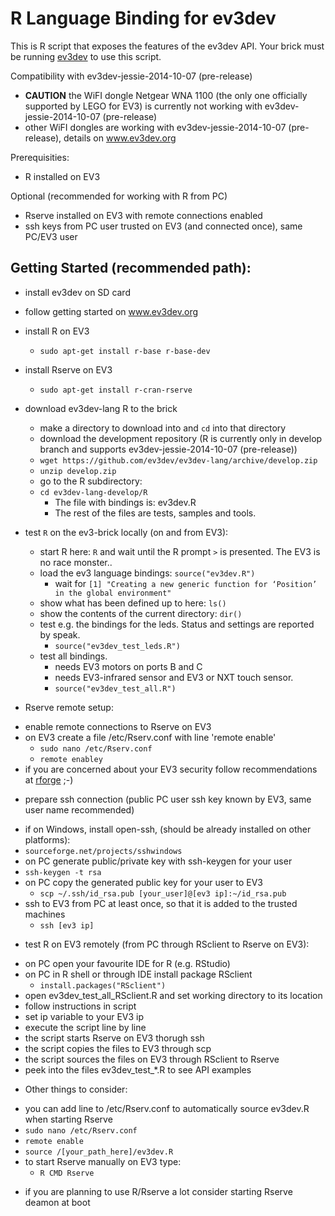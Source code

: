 R  Language Binding for ev3dev 
==========================

This is  R script that exposes the features of the ev3dev API. 
Your brick must be running [ev3dev](http://github.com/ev3dev/ev3dev) to use this script.

Compatibility with ev3dev-jessie-2014-10-07 (pre-release)
- **CAUTION** the WiFI dongle Netgear WNA 1100 (the only one officially supported by LEGO for EV3) is currently not working with ev3dev-jessie-2014-10-07 (pre-release)
- other WiFI dongles are working with ev3dev-jessie-2014-10-07 (pre-release), details on www.ev3dev.org

Prerequisities:
- R installed on EV3

Optional (recommended for working with R from PC)
- Rserve installed on EV3 with remote connections enabled 
- ssh keys from PC user trusted on EV3 (and connected once), same PC/EV3 user

Getting Started (recommended path):
---------------------------------------------------------------

- install ev3dev on SD card 
 * follow getting started on www.ev3dev.org
- install R on EV3 
  * `sudo apt-get install r-base r-base-dev`
- install Rserve on EV3
  * `sudo apt-get install r-cran-rserve`

- download ev3dev-lang R to the brick
  * make a directory to download into and `cd` into that directory
  * download the development repository (R is currently only in develop branch and supports ev3dev-jessie-2014-10-07 (pre-release))
  * `wget https://github.com/ev3dev/ev3dev-lang/archive/develop.zip`
  * `unzip develop.zip`
  * go to the R subdirectory:
  * `cd ev3dev-lang-develop/R`
    * The file with bindings is: ev3dev.R
    * The rest of the files are tests, samples and tools.

- test `R` on the ev3-brick locally (on and from EV3):
  * start R here: `R` and wait until the R prompt `>` is presented. The EV3 is no race monster..
  * load the ev3 language bindings: `source("ev3dev.R")` 
    * wait for `[1] "Creating a new generic function for ‘Position’ in the global environment"`
  * show what has been defined up to here: `ls()`
  * show the contents of the current directory: `dir()`
  * test e.g. the bindings for the leds. Status and settings are reported by speak. 
    * `source("ev3dev_test_leds.R")`
  * test all bindings. 
    * needs EV3 motors on ports B and C
    * needs EV3-infrared sensor and EV3 or NXT touch sensor.
    * `source("ev3dev_test_all.R")`

- Rserve remote setup:
 * enable remote connections to Rserve on EV3
 * on EV3 create a file /etc/Rserv.conf with line 'remote enable' 
   *	`sudo nano /etc/Rserv.conf`
   *	`remote enabley`
 * if you are concerned about your EV3 security follow recommendations at [rforge](rforge.net/Rserve/doc.html) ;-)

- prepare ssh connection (public PC user ssh key known by EV3, same user name recommended)
 * if on Windows, install open-ssh, (should be already installed on other platforms):
  * `sourceforge.net/projects/sshwindows`
 * on PC generate public/private key with ssh-keygen for your user
  *	`ssh-keygen -t rsa`
 * on PC copy the generated public key for your user to EV3
   *	`scp ~/.ssh/id_rsa.pub [your_user]@[ev3 ip]:~/id_rsa.pub`
 * ssh to EV3 from PC at least once, so that it is added to the trusted machines
   *	`ssh [ev3 ip]`

- test R on EV3 remotely (from PC through RSclient to Rserve on EV3):
 * on PC open your favourite IDE for R (e.g. RStudio)
 * on PC in R shell or through IDE install package RSclient
   *	`install.packages("RSclient")`
 * open ev3dev_test_all_RSclient.R and set working directory to its location
 * follow instructions in script
  * set ip variable to your EV3 ip
  * execute the script line by line
  * the script starts Rserve on EV3 thorugh ssh
  * the script copies the files to EV3 through scp
  * the script sources the files on EV3 through RSclient to Rserve
  * peek into the files ev3dev_test_*.R to see API examples

- Other things to consider:
 * you can add line to /etc/Rserv.conf to automatically source ev3dev.R when starting Rserve
  * `sudo nano /etc/Rserv.conf`
   *	`remote enable`
   *	`source /[your_path_here]/ev3dev.R`
 * to start Rserve manually on EV3 type:
   *	`R CMD Rserve`
- if you are planning to use R/Rserve a lot consider starting Rserve deamon at boot